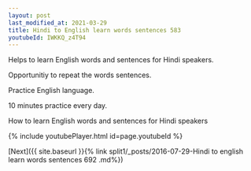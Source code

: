 ```yaml
---
layout: post
last_modified_at: 2021-03-29
title: Hindi to English learn words sentences 583 
youtubeId: IWKKQ_z4T94
---
```

 
 
Helps to learn English words and sentences for Hindi speakers.

Opportunitiy to repeat the words sentences. 

Practice English language. 
 
10 minutes practice every day. 
 
How to learn English words and sentences for Hindi speakers 
 
{% include youtubePlayer.html id=page.youtubeId %}
 
 
[Next]({{ site.baseurl }}{% link  split1/_posts/2016-07-29-Hindi to english learn words sentences 692 .md%})
 
